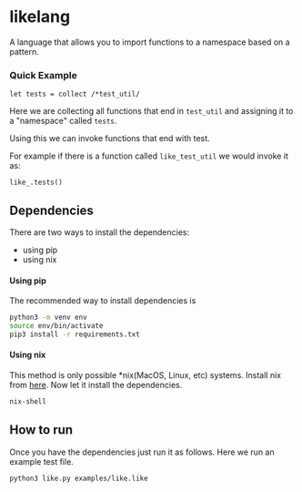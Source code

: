 # likelang
A language that allows you to import functions to a namespace based on a pattern.

### Quick Example
```
let tests = collect /*test_util/
```
Here we are collecting all functions that end in `test_util` and assigning it to a "namespace" called `tests`.

Using this we can invoke functions that end with test.

For example if there is a function called `like_test_util` we would invoke it as:
```
like_.tests()
```

## Dependencies
There are two ways to install the dependencies:
- using pip
- using nix

#### Using pip
The recommended way to install dependencies is
```bash
python3 -m venv env
source env/bin/activate
pip3 install -r requirements.txt
```

#### Using nix
This method is only possible *nix(MacOS, Linux, etc) systems.
Install nix from [here](https://nixos.org/download.html).
Now let it install the dependencies.
```bash
nix-shell
```

## How to run
Once you have the dependencies just run it as follows. 
Here we run an example test file.
```bash
python3 like.py examples/like.like
```
